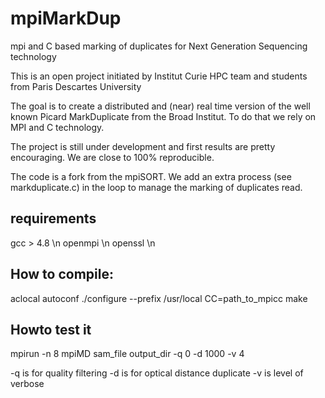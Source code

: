 # mpiMarkDup
mpi and C based marking of duplicates for Next Generation Sequencing technology  

This is an open project initiated by Institut Curie HPC team and students from Paris Descartes University

The goal is to create a distributed and (near) real time version of the well known Picard MarkDuplicate from the Broad Institut. To do that we rely on MPI and C technology.   

The project is still under development and first results are pretty encouraging. We are close to 100% reproducible.

The code is a fork from the mpiSORT. We add an extra process (see markduplicate.c) in the loop to manage the marking of duplicates read.

requirements
------------
gcc > 4.8 \n
openmpi \n
openssl \n


How to compile:
--------------
aclocal
autoconf
./configure --prefix /usr/local CC=path_to_mpicc
make

Howto test it
-------------

mpirun -n 8 mpiMD sam_file output_dir -q 0 -d 1000 -v 4 

-q is for quality filtering
-d is for optical distance duplicate
-v is level of verbose



